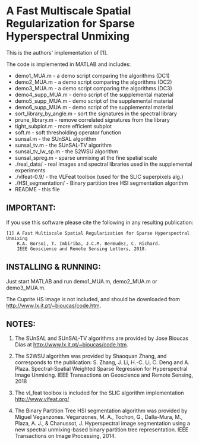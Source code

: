 #  A Fast Multiscale Spatial Regularization for Sparse Hyperspectral Unmixing    #



This is the authors' implementation of [1].

The code is implemented in MATLAB and includes:  
-  demo1_MUA.m               - a demo script comparing the algorithms (DC1)  
-  demo2_MUA.m               - a demo script comparing the algorithms (DC2)  
-  demo3_MUA.m               - a demo script comparing the algorithms (DC3)  
-  demo4_supp_MUA.m          - demo script of the supplemental material  
-  demo5_supp_MUA.m          - demo script of the supplemental material  
-  demo6_supp_MUA.m          - demo script of the supplemental material  
-  sort_library_by_angle.m   - sort the signatures in the spectral library  
-  prune_library.m           - remove correlated signatures from the library  
-  tight_subplot.m           - more efficient subplot  
-  soft.m                    - soft thresholding operator function  
-  sunsal.m                  - the SUnSAL algorithm  
-  sunsal_tv.m               - the SUnSAL-TV algorithm  
-  sunsal_tv_lw_sp.m         - the S2WSU algorithm  
-  sunsal_spreg.m            - sparse unmixing at the fine spatial scale  
-  ./real_data/              - real images and spectral libraries used in the supplemental experiments  
-  ./vlfeat-0.9/             - the VLFeat toolbox (used for the SLIC superpixels alg.)  
-  ./HSI_segmentation/       - Binary partition tree HSI segmentation algorithm  
-  README                    - this file  



## IMPORTANT:
If you use this software please cite the following in any resulting
publication:

    [1] A Fast Multiscale Spatial Regularization for Sparse Hyperspectral Unmixing
        R.A. Borsoi, T. Imbiriba, J.C.M. Bermudez, C. Richard.
        IEEE Geoscience and Remote Sensing Letters, 2018.



## INSTALLING & RUNNING:
Just start MATLAB and run demo1_MUA.m, demo2_MUA.m or demo3_MUA.m.

The Cuprite HS image is not included, and should be downloaded from http://www.lx.it.pt/~bioucas/code.htm.


## NOTES:
1.  The SUnSAL and SUnSAL-TV algorithms are provided by Jose Bioucas Dias 
    at http://www.lx.it.pt/~bioucas/code.htm.

2.  The S2WSU algorithm was provided by Shaoquan Zhang, and corresponds to the publication:
    S. Zhang, J. Li, H.-C. Li, C. Deng and A. Plaza. 
    Spectral-Spatial Weighted Sparse Regression for Hyperspectral Image Unmixing. 
    IEEE Transactions on Geoscience and Remote Sensing, 2018

3.  The vl_feat toolbox is included for the SLIC algorithm implementation
    http://www.vlfeat.org/

4.  The Binary Partition Tree HSI segmentation algorithm was provided by Miguel Veganzones.
    Veganzones, M. A., Tochon, G., Dalla-Mura, M., Plaza, A. J., & Chanussot, J.
    Hyperspectral image segmentation using a new spectral unmixing-based binary
    partition tree representation.
    IEEE Transactions on Image Processing, 2014.



